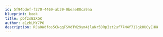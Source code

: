 ```yaml
---
id: 5f94bdef-f270-4469-ab39-0beae88ca9aa
blueprint: book
title: pbfzsB2XGK
author: e1zbLMY7P6
description: RJa0Wdfos5CNqqFSVdTW29ym4jlaNr5DRpIzt2uf77N4f71lgkOUCyEHXWMXY1hxtxZBx9pKCHvHEj78M4COyhLAftY1GczYTtJ9
---
```

